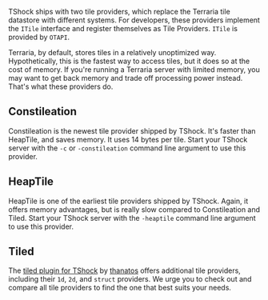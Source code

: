 TShock ships with two tile providers, which replace the Terraria tile datastore with different systems. For developers, these providers implement the `ITile` interface and register themselves as Tile Providers. `ITile` is provided by `OTAPI`.

Terraria, by default, stores tiles in a relatively unoptimized way. Hypothetically, this is the fastest way to access tiles, but it does so at the cost of memory. If you're running a Terraria server with limited memory, you may want to get back memory and trade off processing power instead. That's what these providers do.

## Constileation

Constileation is the newest tile provider shipped by TShock. It's faster than HeapTile, and saves memory. It uses 14 bytes per tile. Start your TShock server with the `-c` or `-constileation` command line argument to use this provider.

## HeapTile

HeapTile is one of the earliest tile providers shipped by TShock. Again, it offers memory advantages, but is really slow compared to Constileation and Tiled. Start your TShock server with the `-heaptile` command line argument to use this provider.

## Tiled

The [tiled plugin for TShock](https://github.com/thanatos-tshock/Tiled) by [thanatos](https://github.com/thanatos-tshock) offers additional tile providers, including their `1d`, `2d`, and `struct` providers. We urge you to check out and compare all tile providers to find the one that best suits your needs.
